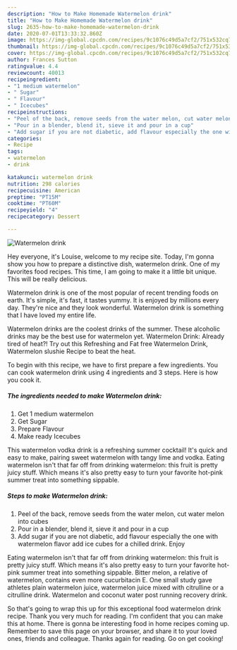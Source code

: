 ```yaml
---
description: "How to Make Homemade Watermelon drink"
title: "How to Make Homemade Watermelon drink"
slug: 2635-how-to-make-homemade-watermelon-drink
date: 2020-07-01T13:33:32.860Z
image: https://img-global.cpcdn.com/recipes/9c1076c49d5a7cf2/751x532cq70/watermelon-drink-recipe-main-photo.jpg
thumbnail: https://img-global.cpcdn.com/recipes/9c1076c49d5a7cf2/751x532cq70/watermelon-drink-recipe-main-photo.jpg
cover: https://img-global.cpcdn.com/recipes/9c1076c49d5a7cf2/751x532cq70/watermelon-drink-recipe-main-photo.jpg
author: Frances Sutton
ratingvalue: 4.4
reviewcount: 40013
recipeingredient:
- "1 medium watermelon"
- " Sugar"
- " Flavour"
- " Icecubes"
recipeinstructions:
- "Peel of the back, remove seeds from the water melon, cut water melon into cubes"
- "Pour in a blender, blend it, sieve it and pour in a cup"
- "Add sugar if you are not diabetic, add flavour especially the one with watermelon flavor add ice cubes for a chilled drink. Enjoy"
categories:
- Recipe
tags:
- watermelon
- drink

katakunci: watermelon drink 
nutrition: 298 calories
recipecuisine: American
preptime: "PT15M"
cooktime: "PT60M"
recipeyield: "4"
recipecategory: Dessert

---
```



![Watermelon drink](https://img-global.cpcdn.com/recipes/9c1076c49d5a7cf2/751x532cq70/watermelon-drink-recipe-main-photo.jpg)

Hey everyone, it's Louise, welcome to my recipe site. Today, I'm gonna show you how to prepare a distinctive dish, watermelon drink. One of my favorites food recipes. This time, I am going to make it a little bit unique. This will be really delicious.

Watermelon drink is one of the most popular of recent trending foods on earth. It's simple, it's fast, it tastes yummy. It is enjoyed by millions every day. They're nice and they look wonderful. Watermelon drink is something that I have loved my entire life.

Watermelon drinks are the coolest drinks of the summer. These alcoholic drinks may be the best use for watermelon yet. Watermelon Drink: Already tired of heat?! Try out this Refreshing and Fat free Watermelon Drink, Watermelon slushie Recipe to beat the heat.


To begin with this recipe, we have to first prepare a few ingredients. You can cook watermelon drink using 4 ingredients and 3 steps. Here is how you cook it.

<!--inarticleads1-->

##### The ingredients needed to make Watermelon drink:

1. Get 1 medium watermelon
1. Get  Sugar
1. Prepare  Flavour
1. Make ready  Icecubes


This watermelon vodka drink is a refreshing summer cocktail! It&#39;s quick and easy to make, pairing sweet watermelon with tangy lime and vodka. Eating watermelon isn&#39;t that far off from drinking watermelon: this fruit is pretty juicy stuff. Which means it&#39;s also pretty easy to turn your favorite hot-pink summer treat into something sippable. 

<!--inarticleads2-->

##### Steps to make Watermelon drink:

1. Peel of the back, remove seeds from the water melon, cut water melon into cubes
1. Pour in a blender, blend it, sieve it and pour in a cup
1. Add sugar if you are not diabetic, add flavour especially the one with watermelon flavor add ice cubes for a chilled drink. Enjoy


Eating watermelon isn&#39;t that far off from drinking watermelon: this fruit is pretty juicy stuff. Which means it&#39;s also pretty easy to turn your favorite hot-pink summer treat into something sippable. Bitter melon, a relative of watermelon, contains even more cucurbitacin E. One small study gave athletes plain watermelon juice, watermelon juice mixed with citrulline or a citrulline drink. Watermelon and coconut water post running recovery drink. 

So that's going to wrap this up for this exceptional food watermelon drink recipe. Thank you very much for reading. I'm confident that you can make this at home. There is gonna be interesting food in home recipes coming up. Remember to save this page on your browser, and share it to your loved ones, friends and colleague. Thanks again for reading. Go on get cooking!
